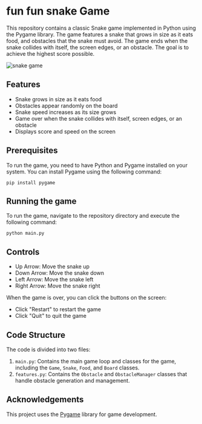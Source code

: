 # fun fun snake Game

This repository contains a classic Snake game implemented in Python using the Pygame library. The game features a snake that grows in size as it eats food, and obstacles that the snake must avoid. The game ends when the snake collides with itself, the screen edges, or an obstacle. The goal is to achieve the highest score possible.

![snake game](https://user-images.githubusercontent.com/103423072/236656068-7b8e97e5-ec57-4bf4-bcff-eb62a0246c00.gif)

## Features

- Snake grows in size as it eats food
- Obstacles appear randomly on the board
- Snake speed increases as its size grows
- Game over when the snake collides with itself, screen edges, or an obstacle
- Displays score and speed on the screen

## Prerequisites

To run the game, you need to have Python and Pygame installed on your system. You can install Pygame using the following command:

```
pip install pygame
```

## Running the game

To run the game, navigate to the repository directory and execute the following command:

```
python main.py
```


## Controls

- Up Arrow: Move the snake up
- Down Arrow: Move the snake down
- Left Arrow: Move the snake left
- Right Arrow: Move the snake right

When the game is over, you can click the buttons on the screen:

- Click "Restart" to restart the game
- Click "Quit" to quit the game

## Code Structure

The code is divided into two files:

1. `main.py`: Contains the main game loop and classes for the game, including the `Game`, `Snake`, `Food`, and `Board` classes.
2. `features.py`: Contains the `Obstacle` and `ObstacleManager` classes that handle obstacle generation and management.

## Acknowledgements

This project uses the [Pygame](https://www.pygame.org/) library for game development.
